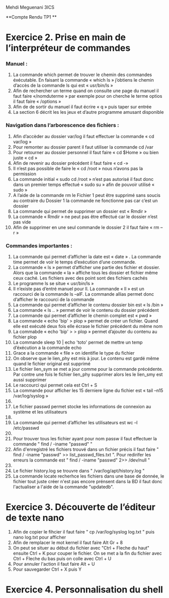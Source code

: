 Mehdi Meguenani										                                                                                                                              3ICS


**Compte Rendu TP1 ** 

# Exercice 2. Prise en main de l’interpréteur de commandes
### Manuel : 
1. La commande which permet de trouver le chemin des commandes éxécutable. En faisant la commande « which  ls » j’obtiens le chemin d’accès de la commande ls qui est « usr/bin/ls »
2. Afin de rechercher un terme quand on consulte une page du manuel il faut faire «/nomduterme » par exemple pour on cherche le terme optios il faut faire « /options »
3. Afin de de sortir du manuel il faut écrire « q » puis taper sur entrée 
4. La section 6 décrit les les jeux et d’autre programme amusant disponible 
### Navigation dans l’arborescence des fichiers : 
1.	Afin d’accèder au dossier var/log il faut effectuer la commande « cd var/log »
2.	Pour remonter au dossier parent il faut utiliser la commande cd /var
3.	Pour retourner au dossier personnel il faut faire « cd $Home » ou bien juste « cd »
4.	Afin de revenir au dossier précédent il faut faire « cd -»
5.	Il n’est pas possible de faire le « cd /root » nous n’avons pas la permission
6. La commande initial « sudo cd /root » n’est pas autorisé il faut donc dans un premier temps effectué « sudo su » afin de pouvoir utilisé « sudo »
8. A l’aide de la commande rm le Fichier 1 peut être supprimé sans soucis au contraire du Dossier 1 la commande ne fonctionne pas car c’est un dossier 
9. La commande qui permet de supprimer un dossier est « Rmdir »
10. La commande « Rmdir » ne peut pas être effectué car le dossier n’est pas vide 
11. Afin de supprimer en une seul commande le dossier 2 il faut faire « rm – r »
### Commandes importantes : 
1.	La commande qui permet d’afficher la date est « date » . La commande time permet de voir le temps d’exécution d’une commande.
2.	La commande « ls » permet d’afficher une partie des fichier et dossier. Alors que la commande « la » affiche tous les dossier et fichier même ceux caché. Les fichiers avec des point sont des fichiers cachés
3.	Le programme ls se situe « usr/bin/ls »
4.	Il n’existe pas d’entré manuel pour ll. La commande « ll » est un raccourci de la commande ls –alF. La commande allias permet donc d’afficher le raccourci de la commande 
5.	La commande qui permet d’afficher le contenu dossier bin est « ls /bin »
6.	La commande « ls .. » permet de voir le contenu du dossier précédent 
7.	 La commande qui permet d’afficher le chemin complet est « pwd » 
8.	La commande « echo 'bip' > plop  » permet de créer un fichier. Quand elle est exécuté deux fois elle écrase le fichier précédent du même nom 
9.	La commabde « echo 'bip' > > plop » permet d’ajouter du contenu au fichier plop 
10.	 La commande sleep 10 | echo 'toto' permet de mettre un temp d’éxécution a la commande echo 
11.	 Grace a la  commande « file » on identifie le type du fichier 
12.	 On observe que le lien_phy est mis à jour. Le contenu est gardé même quand le fichier original est supprimé 
13.	 Le fichier lien_sym se met a jour comme pour la commande précédente. Par contre une fois le fichier lien_phy supprimer alors les le lien_smy est aussi supprimer 
14.	 Le raccourci qui permet cela est Ctrl + S
15.	 La commande pour afficher  les 15 derniere ligne du fichier est « tail –n15 /var/log/syslog »
16.	 
17.	 Le fichier passwd permet stocke les informations de connexion au système et les utilisateurs 
18.	  
19.	 La commande qui permet d’afficher les utilisateurs est wc –l /etc/passwd
20.	 
21.  Pour trouver tous les fichier ayant pour nom passw il faut effectuer la commande " find / -iname "passwd" " 
22.  Afin d'enregistré les fichiers trouvé dans un fichier précis il faut faire " find / -iname "passwd" >> list_passwd_files.txt ". Pour redirifer les erreurs la commande est " find / -iname "passwd" 2>> /dev/null " 
23.  
24. Le fichier history.log se trouvre dans " /var/log/apt/history.log "
25. La commande locate recherhce les fichiers dans une base de donnée, le fichier tout juste créer n'est pas encore prénsent dans la BD il faut donc l'actualiser a l'aide de la commande "updatedb".
# Exercice 3. Découverte de l’éditeur de texte nano
1. Afin de copier le fihcier il faut faire " cp /var/log/syslog log.txt " puis nano log.txt pour afficher 
2. Afin de remplacer le mot kernel il faut faire  Alt Gr + 8 
3. On peut se situer au début du fichier avec "Ctrl + Fleche du haut" ensuite Ctrl + K pour couper le fichier. On se met a la fin du fichier avec Ctrl + Fleche du bas puis on colle avec Ctrl + U 
4. Pour annuler l'action il faut faire Alt + U 
5. Pour sauvegarder Ctrl + X puis Y 
# Exercice 4. Personnalisation du shell

